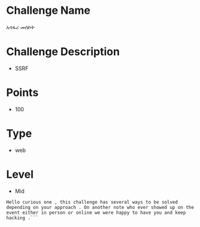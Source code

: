 # Challenge Name
አሳፋሪ መስኮት
# Challenge Description
- SSRF 
# Points 
- 100
# Type 
- web 
# Level 
- Mid

```
Hello curious one , this challenge has several ways to be solved depending on your approach . On another note who ever showed up on the event either in person or online we were happy to have you and keep hacking .```